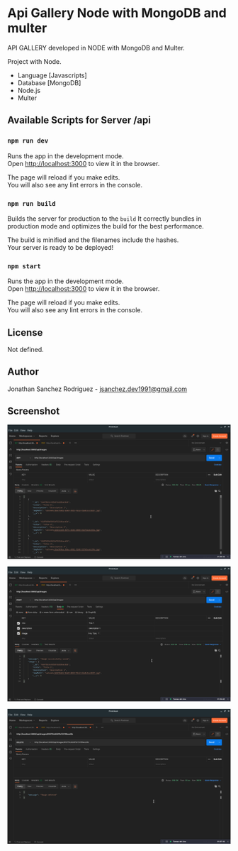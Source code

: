 # Api Gallery Node with MongoDB and multer

API GALLERY developed in NODE with MongoDB and Multer.

Project with Node.

- Language [Javascripts]
- Database [MongoDB]
- Node.js
- Multer

## Available Scripts for Server /api

### `npm run dev`

Runs the app in the development mode.\
Open [http://localhost:3000](http://localhost:3000) to view it in the browser.

The page will reload if you make edits.\
You will also see any lint errors in the console.

### `npm run build`

Builds the server for production to the `build`
It correctly bundles in production mode and optimizes the build for the best performance.

The build is minified and the filenames include the hashes.\
Your server is ready to be deployed!

### `npm start`

Runs the app in the development mode.\
Open [http://localhost:3000](http://localhost:3000) to view it in the browser.

The page will reload if you make edits.\
You will also see any lint errors in the console.

## License
Not defined.

## Author
Jonathan Sanchez Rodriguez - jsanchez.dev1991@gmail.com

## Screenshot
[![screenshot-1](https://raw.githubusercontent.com/jonsanchezr/node-typescript-mongodb-gallery-images-api/main/z-screenshot/screenshot-1-getall.png "screenshot-1")](https://raw.githubusercontent.com/jonsanchezr/node-typescript-mongodb-gallery-images-api/main/z-screenshot/screenshot-1-getall.png "screenshot-1")

[![screenshot-2](https://raw.githubusercontent.com/jonsanchezr/node-typescript-mongodb-gallery-images-api/main/z-screenshot/screenshot-2-create.png "screenshot-2")](https://raw.githubusercontent.com/jonsanchezr/node-typescript-mongodb-gallery-images-api/main/z-screenshot/screenshot-2-create.png "screenshot-2")

[![screenshot-3](https://raw.githubusercontent.com/jonsanchezr/node-typescript-mongodb-gallery-images-api/main/z-screenshot/screenshot-3-delete.png "screenshot-3")](https://raw.githubusercontent.com/jonsanchezr/node-typescript-mongodb-gallery-images-api/main/z-screenshot/screenshot-3-delete.png "screenshot-3")